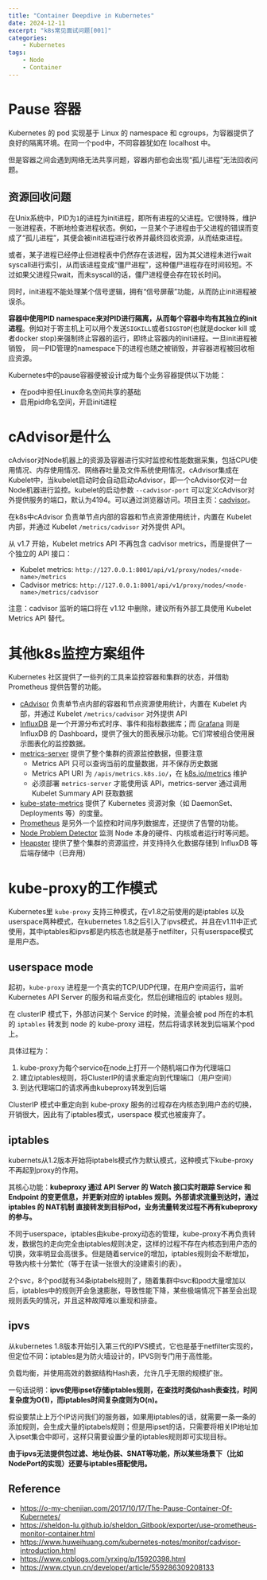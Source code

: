 ```yaml
---
title: "Container Deepdive in Kubernetes"
date: 2024-12-11
excerpt: "k8s常见面试问题[001]"
categories: 
    - Kubernetes
tags: 
    - Node
    - Container
---
```




# Pause 容器

Kubernetes 的 pod 实现基于 Linux 的 namespace 和 cgroups，为容器提供了良好的隔离环境。在同一个pod中，不同容器犹如在 localhost 中。

但是容器之间会遇到网络无法共享问题，容器内部也会出现“孤儿进程”无法回收问题。

## 资源回收问题

在Unix系统中，PID为`1`的进程为init进程，即所有进程的父进程。它很特殊，维护一张进程表，不断地检查进程状态。例如，一旦某个子进程由于父进程的错误而变成了“孤儿进程”，其便会被init进程进行收养并最终回收资源，从而结束进程。

或者，某子进程已经停止但进程表中仍然存在该进程，因为其父进程未进行wait syscall进行索引，从而该进程变成“僵尸进程”，这种僵尸进程存在时间较短。不过如果父进程只wait，而未syscall的话，僵尸进程便会存在较长时间。

同时，init进程不能处理某个信号逻辑，拥有“信号屏蔽”功能，从而防止init进程被误杀。

**容器中使用PID namespace来对PID进行隔离，从而每个容器中均有其独立的init进程**。例如对于寄主机上可以用个发送`SIGKILL`或者`SIGSTOP`(也就是docker kill 或者docker stop)来强制终止容器的运行，即终止容器内的init进程。一旦init进程被销毁， 同一PID管理的namespace下的进程也随之被销毁，并容器进程被回收相应资源。

Kubernetes中的pause容器便被设计成为每个业务容器提供以下功能：

- 在pod中担任Linux命名空间共享的基础
- 启用pid命名空间，开启init进程

# cAdvisor是什么

 cAdvisor对Node机器上的资源及容器进行实时监控和性能数据采集，包括CPU使用情况、内存使用情况、网络吞吐量及文件系统使用情况，cAdvisor集成在Kubelet中，当kubelet启动时会自动启动cAdvisor，即一个cAdvisor仅对一台Node机器进行监控。kubelet的启动参数 `--cadvisor-port` 可以定义cAdvisor对外提供服务的端口，默认为4194。可以通过浏览器访问。项目主页：[cadvisor]([http://github.com/google/cadvisor)。

在k8s中cAdvisor 负责单节点内部的容器和节点资源使用统计，内置在 Kubelet 内部，并通过 Kubelet `/metrics/cadvisor` 对外提供 API。

从 v1.7 开始，Kubelet metrics API 不再包含 cadvisor metrics，而是提供了一个独立的 API 接口：

- Kubelet metrics: `http://127.0.0.1:8001/api/v1/proxy/nodes/<node-name>/metrics`
- Cadvisor metrics: `http://127.0.0.1:8001/api/v1/proxy/nodes/<node-name>/metrics/cadvisor`

注意：cadvisor 监听的端口将在 v1.12 中删除，建议所有外部工具使用 Kubelet Metrics API 替代。

# 其他k8s监控方案组件

Kubernetes 社区提供了一些列的工具来监控容器和集群的状态，并借助 Prometheus 提供告警的功能。

- [cAdvisor](http://github.com/google/cadvisor) 负责单节点内部的容器和节点资源使用统计，内置在 Kubelet 内部，并通过 Kubelet `/metrics/cadvisor` 对外提供 API
- [InfluxDB](https://www.influxdata.com/time-series-platform/influxdb/) 是一个开源分布式时序、事件和指标数据库；而 [Grafana](http://grafana.org/) 则是 InfluxDB 的 Dashboard，提供了强大的图表展示功能。它们常被组合使用展示图表化的监控数据。
- [metrics-server](https://kubernetes.feisky.xyz/setup/addon-list/metrics) 提供了整个集群的资源监控数据，但要注意
  - Metrics API 只可以查询当前的度量数据，并不保存历史数据
  - Metrics API URI 为 `/apis/metrics.k8s.io/`，在 [k8s.io/metrics](https://github.com/kubernetes/metrics) 维护
  - 必须部署 `metrics-server` 才能使用该 API，metrics-server 通过调用 Kubelet Summary API 获取数据
- [kube-state-metrics](https://github.com/kubernetes/kube-state-metrics) 提供了 Kubernetes 资源对象（如 DaemonSet、Deployments 等）的度量。
- [Prometheus](https://prometheus.io/) 是另外一个监控和时间序列数据库，还提供了告警的功能。
- [Node Problem Detector](https://github.com/kubernetes/node-problem-detector) 监测 Node 本身的硬件、内核或者运行时等问题。
- [Heapster](https://github.com/kubernetes/heapster) 提供了整个集群的资源监控，并支持持久化数据存储到 InfluxDB 等后端存储中（已弃用）

# kube-proxy的工作模式

Kubernetes里 `kube-proxy` 支持三种模式，在v1.8之前使用的是iptables 以及 userspace两种模式，在kubernetes 1.8之后引入了ipvs模式，并且在v1.11中正式使用，其中iptables和ipvs都是内核态也就是基于netfilter，只有userspace模式是用户态。

## userspace mode

起初，`kube-proxy` 进程是一个真实的TCP/UDP代理，在用户空间运行，监听 Kubernetes API Server 的服务和端点变化，然后创建相应的 iptables 规则。

在 clusterIP 模式下，外部访问某个 Service 的时候，流量会被 pod 所在的本机的 `iptables` 转发到 node 的 kube-proxy 进程，然后将请求转发到后端某个pod上。

具体过程为：

1. kube-proxy为每个service在node上打开一个随机端口作为代理端口
2. 建立iptables规则，将ClusterIP的请求重定向到代理端口（用户空间）
3. 到达代理端口的请求再由kubeproxy转发到后端

ClusterIP 模式中重定向到 kube-proxy 服务的过程存在内核态到用户态的切换，开销很大，因此有了iptables模式，userspace 模式也被废弃了。

## iptables

kubernets从1.2版本开始将iptabels模式作为默认模式，这种模式下kube-proxy不再起到proxy的作用。

其核心功能：**kubeproxy 通过 API Server 的 Watch 接口实时跟踪 Service 和 Endpoint 的变更信息，并更新对应的 iptables 规则。外部请求流量到达时，通过 iptables 的 NAT机制 直接转发到目标Pod，业务流量转发过程不再有kubeproxy的参与。** 

不同于userspace，iptables由kube-proxy动态的管理，kube-proxy不再负责转发，数据包的走向完全由iptables规则决定，这样的过程不存在内核态到用户态的切换，效率明显会高很多。但是随着service的增加，iptables规则会不断增加，导致内核十分繁忙（等于在读一张很大的没建索引的表）。

2个svc，8个pod就有34条iptabels规则了，随着集群中svc和pod大量增加以后，iptables中的规则开会急速膨胀，导致性能下降，某些极端情况下甚至会出现规则丢失的情况，并且这种故障难以重现和排查。

## ipvs

从kubernetes 1.8版本开始引入第三代的IPVS模式，它也是基于netfilter实现的，但定位不同：iptables是为防火墙设计的，IPVS则专门用于高性能。

负载均衡，并使用高效的数据结构Hash表，允许几乎无限的规模扩张。

一句话说明：**ipvs使用ipset存储iptables规则，在查找时类似hash表查找，时间复杂度为O(1)，而iptables时间复杂度则为O(n)。**

假设要禁止上万个IP访问我们的服务器，如果用iptables的话，就需要一条一条的添加规则，会生成大量的iptabels规则；但是用ipset的话，只需要将相关IP地址加入ipset集合中即可，这样只需要设置少量的iptables规则即可实现目标。

**由于ipvs无法提供包过滤、地址伪装、SNAT等功能，所以某些场景下（比如NodePort的实现）还要与iptables搭配使用。**



## Reference

- https://o-my-chenjian.com/2017/10/17/The-Pause-Container-Of-Kubernetes/
- https://sheldon-lu.github.io/sheldon_Gitbook/exporter/use-prometheus-monitor-container.html
- https://www.huweihuang.com/kubernetes-notes/monitor/cadvisor-introduction.html
- https://www.cnblogs.com/yrxing/p/15920398.html
- https://www.ctyun.cn/developer/article/559286309208133
